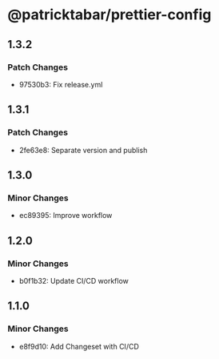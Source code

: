 # @patricktabar/prettier-config

## 1.3.2

### Patch Changes

- 97530b3: Fix release.yml

## 1.3.1

### Patch Changes

- 2fe63e8: Separate version and publish

## 1.3.0

### Minor Changes

- ec89395: Improve workflow

## 1.2.0

### Minor Changes

- b0f1b32: Update CI/CD workflow

## 1.1.0

### Minor Changes

- e8f9d10: Add Changeset with CI/CD

